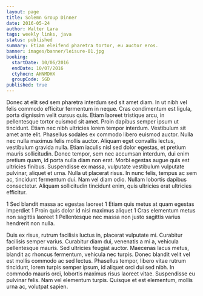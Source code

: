 ```yaml
---
layout: page
title: Solemn Group Dinner
date: 2016-05-24
author: Walter Lara
tags: weekly links, java
status: published
summary: Etiam eleifend pharetra tortor, eu auctor eros.
banner: images/banner/leisure-01.jpg
booking:
  startDate: 10/06/2016
  endDate: 10/07/2016
  ctyhocn: AHNMDHX
  groupCode: SGD
published: true
---
```

Donec at elit sed sem pharetra interdum sed sit amet diam. In ut nibh vel felis commodo efficitur fermentum in neque. Cras condimentum est ligula, porta dignissim velit cursus quis. Etiam laoreet tristique arcu, in pellentesque tortor euismod sit amet. Proin dapibus semper ipsum ut tincidunt. Etiam nec nibh ultricies lorem tempor interdum. Vestibulum sit amet ante elit. Phasellus sodales ex commodo libero euismod auctor. Nulla nec nulla maximus felis mollis auctor. Aliquam eget convallis lectus, vestibulum gravida nulla.
Etiam iaculis nisl sed dolor egestas, et pretium mauris sollicitudin. Donec tempor, sem nec accumsan interdum, dui enim pretium quam, id porta nulla diam non erat. Morbi egestas augue quis est ultricies finibus. Suspendisse ex massa, vulputate vestibulum vulputate pulvinar, aliquet et urna. Nulla ut placerat risus. In nunc felis, tempus ac sem ac, tincidunt fermentum dui. Nam vel diam odio. Nullam lobortis dapibus consectetur. Aliquam sollicitudin tincidunt enim, quis ultricies erat ultricies efficitur.

1 Sed blandit massa ac egestas laoreet
1 Etiam quis metus at quam egestas imperdiet
1 Proin quis dolor id nisi maximus aliquet
1 Cras elementum metus non sagittis laoreet
1 Pellentesque nec massa non justo sagittis varius hendrerit non nulla.

Duis ex risus, rutrum facilisis luctus in, placerat vulputate mi. Curabitur facilisis semper varius. Curabitur diam dui, venenatis a mi a, vehicula pellentesque mauris. Sed ultricies feugiat auctor. Maecenas lacus metus, blandit ac rhoncus fermentum, vehicula nec turpis. Donec blandit velit vel est mollis commodo ac sed lectus. Phasellus tempor, libero vitae rutrum tincidunt, lorem turpis semper ipsum, id aliquet orci dui sed nibh. In commodo mauris orci, lobortis maximus risus laoreet vitae. Suspendisse eu pulvinar felis. Nam vel elementum turpis. Quisque et est elementum, mollis urna ac, volutpat sapien.
